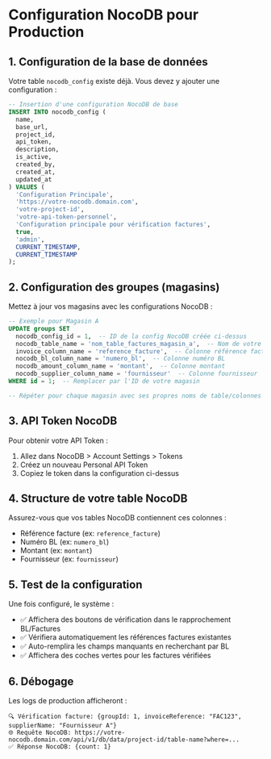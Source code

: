 # Configuration NocoDB pour Production

## 1. Configuration de la base de données

Votre table `nocodb_config` existe déjà. Vous devez y ajouter une configuration :

```sql
-- Insertion d'une configuration NocoDB de base
INSERT INTO nocodb_config (
  name, 
  base_url, 
  project_id, 
  api_token, 
  description, 
  is_active,
  created_by,
  created_at,
  updated_at
) VALUES (
  'Configuration Principale', 
  'https://votre-nocodb.domain.com', 
  'votre-project-id', 
  'votre-api-token-personnel', 
  'Configuration principale pour vérification factures',
  true,
  'admin',
  CURRENT_TIMESTAMP,
  CURRENT_TIMESTAMP
);
```

## 2. Configuration des groupes (magasins)

Mettez à jour vos magasins avec les configurations NocoDB :

```sql
-- Exemple pour Magasin A
UPDATE groups SET 
  nocodb_config_id = 1,  -- ID de la config NocoDB créée ci-dessus
  nocodb_table_name = 'nom_table_factures_magasin_a',  -- Nom de votre table NocoDB
  invoice_column_name = 'reference_facture',  -- Colonne référence facture
  nocodb_bl_column_name = 'numero_bl',  -- Colonne numéro BL  
  nocodb_amount_column_name = 'montant',  -- Colonne montant
  nocodb_supplier_column_name = 'fournisseur'  -- Colonne fournisseur
WHERE id = 1;  -- Remplacer par l'ID de votre magasin

-- Répéter pour chaque magasin avec ses propres noms de table/colonnes
```

## 3. API Token NocoDB

Pour obtenir votre API Token :
1. Allez dans NocoDB > Account Settings > Tokens
2. Créez un nouveau Personal API Token
3. Copiez le token dans la configuration ci-dessus

## 4. Structure de votre table NocoDB

Assurez-vous que vos tables NocoDB contiennent ces colonnes :
- Référence facture (ex: `reference_facture`)
- Numéro BL (ex: `numero_bl`) 
- Montant (ex: `montant`)
- Fournisseur (ex: `fournisseur`)

## 5. Test de la configuration

Une fois configuré, le système :
- ✅ Affichera des boutons de vérification dans le rapprochement BL/Factures
- ✅ Vérifiera automatiquement les références factures existantes
- ✅ Auto-remplira les champs manquants en recherchant par BL
- ✅ Affichera des coches vertes pour les factures vérifiées

## 6. Débogage

Les logs de production afficheront :
```
🔍 Vérification facture: {groupId: 1, invoiceReference: "FAC123", supplierName: "Fournisseur A"}
🌐 Requête NocoDB: https://votre-nocodb.domain.com/api/v1/db/data/project-id/table-name?where=...
✅ Réponse NocoDB: {count: 1}
```